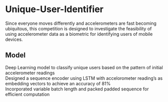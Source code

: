 # Unique-User-Identifier

Since everyone moves differently and accelerometers are fast becoming ubiquitous, this competition is designed to investigate the feasibility of using accelerometer data as a biometric for identifying users of mobile devices.

## Model
Deep Learning model to classify unique users based on the pattern of initial accelerometer readings<br/>
Designed a sequence encoder using LSTM with accelorometer reading’s as embedding vectors to achieve an accuracy of 81%<br/>
Incorporated variable batch length and packed padded sequence for efficient computation
